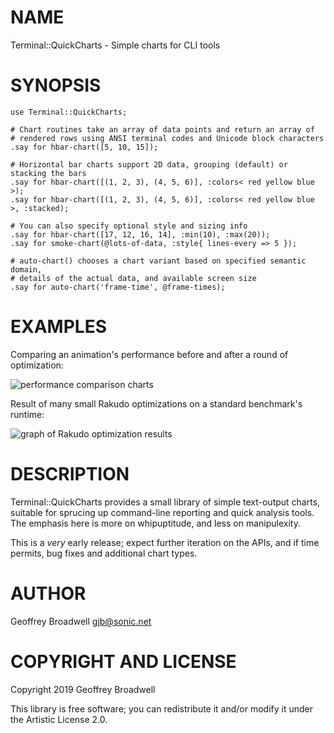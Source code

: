 NAME
====

Terminal::QuickCharts - Simple charts for CLI tools

SYNOPSIS
========

```perl6
use Terminal::QuickCharts;

# Chart routines take an array of data points and return an array of
# rendered rows using ANSI terminal codes and Unicode block characters
.say for hbar-chart([5, 10, 15]);

# Horizontal bar charts support 2D data, grouping (default) or stacking the bars
.say for hbar-chart([(1, 2, 3), (4, 5, 6)], :colors< red yellow blue >);
.say for hbar-chart([(1, 2, 3), (4, 5, 6)], :colors< red yellow blue >, :stacked);

# You can also specify optional style and sizing info
.say for hbar-chart([17, 12, 16, 14], :min(10), :max(20));
.say for smoke-chart(@lots-of-data, :style{ lines-every => 5 });

# auto-chart() chooses a chart variant based on specified semantic domain,
# details of the actual data, and available screen size
.say for auto-chart('frame-time', @frame-times);
```

EXAMPLES
========

Comparing an animation's performance before and after a round of optimization:

![performance comparison charts](https://user-images.githubusercontent.com/63550/60478723-533b2f00-9c38-11e9-9462-2ef67d1840bf.png)

Result of many small Rakudo optimizations on a standard benchmark's runtime:

![graph of Rakudo optimization results](https://user-images.githubusercontent.com/63550/60484089-0746b500-9c4d-11e9-87fe-4ac4c032ba5e.png)

DESCRIPTION
===========

Terminal::QuickCharts provides a small library of simple text-output charts, suitable for sprucing up command-line reporting and quick analysis tools. The emphasis here is more on whipuptitude, and less on manipulexity.

This is a *very* early release; expect further iteration on the APIs, and if time permits, bug fixes and additional chart types.

AUTHOR
======

Geoffrey Broadwell <gjb@sonic.net>

COPYRIGHT AND LICENSE
=====================

Copyright 2019 Geoffrey Broadwell

This library is free software; you can redistribute it and/or modify it under the Artistic License 2.0.

